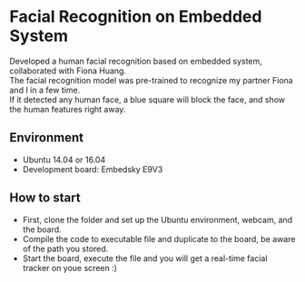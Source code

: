 # Facial Recognition on Embedded System
Developed a human facial recognition based on embedded system, collaborated with Fiona Huang. <br>
The facial recognition model was pre-trained to recognize my partner Fiona and I in a few time. <br>
If it detected any human face, a blue square will block the face, and show the human features right away. <br>


## Environment
- Ubuntu 14.04 or 16.04
- Development board: Embedsky E9V3

## How to start
- First, clone the folder and set up the Ubuntu environment, webcam, and the board.
- Compile the code to executable file and duplicate to the board, be aware of the path you stored.
- Start the board, execute the file and you will get a real-time facial tracker on youe screen :)
